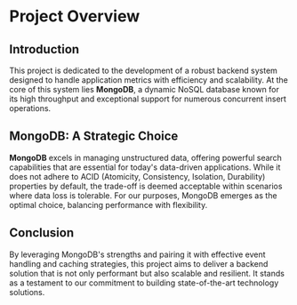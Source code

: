 # Project Overview

## Introduction
This project is dedicated to the development of a robust backend system designed to handle application metrics with efficiency and scalability. At the core of this system lies **MongoDB**, a dynamic NoSQL database known for its high throughput and exceptional support for numerous concurrent insert operations.

## MongoDB: A Strategic Choice
**MongoDB** excels in managing unstructured data, offering powerful search capabilities that are essential for today's data-driven applications. While it does not adhere to ACID (Atomicity, Consistency, Isolation, Durability) properties by default, the trade-off is deemed acceptable within scenarios where data loss is tolerable. For our purposes, MongoDB emerges as the optimal choice, balancing performance with flexibility.

## Conclusion
By leveraging MongoDB's strengths and pairing it with effective event handling and caching strategies, this project aims to deliver a backend solution that is not only performant but also scalable and resilient. It stands as a testament to our commitment to building state-of-the-art technology solutions.

